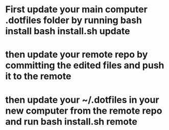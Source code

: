 # First update your main computer .dotfiles folder by running bash install bash install.sh update
# then update your remote repo by committing the edited files and push it to the remote
# then update your ~/.dotfiles in your new computer from the remote repo and run bash install.sh remote

